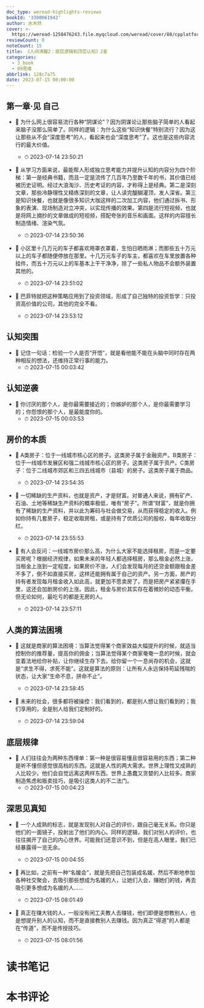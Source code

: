 ```yaml
---
doc_type: weread-highlights-reviews
bookId: '3300061942'
author: 水木然
cover: >-
  https://weread-1258476243.file.myqcloud.com/weread/cover/88/cpplatform_aq9uukpim68tqjwu4jkb2s/t7_cpplatform_aq9uukpim68tqjwu4jkb2s1686815150.jpg
reviewCount: 0
noteCount: 15
title: 《人间清醒2：底层逻辑和顶层认知》2星
categories:
  - 3_book
  - 09思维
abbrlink: 128c7a75
date: 2023-07-15 00:00:00
---
```



## 第一章·见 自己


- 📌 为什么网上很容易流行各种“阴谋论”？因为阴谋论让那些脑子简单的人看起来脑子没那么简单了。同样的逻辑：为什么这些“知识快餐”特别流行？因为这让那些从不会“深度思考”的人，看起来也会“深度思考”了。这也是这些内容流行的最大价值。 
    - ⏱ 2023-07-14 23:50:21 

- 📌 从学习方面来说，最能帮人形成独立思考能力并提升认知的内容分为四个阶梯：第一是经典书籍，而且一定是流传了几百年乃至数千年的书，其价值已经被历史证明。经过大浪淘沙、历史考证的内容，才称得上是经典。第二是深刻文章，那些冷静理性又精练深刻的文章，让人读完醍醐灌顶，发人深省。第三是知识快餐，也就是像很多知识大咖这样的二次加工内容，他们通过拆书、形象的表演、现场制造对立冲突，以实现传播的效果。第四是流行短视频，也就是将网上摘抄的文章做成的短视频，搭配夸张的音乐和画面。这样的内容擅长制造情绪、渲染气氛。 
    - ⏱ 2023-07-14 23:50:36 

- 📌 小区里十几万元的车子都喜欢用罩衣罩着，生怕日晒雨淋；而那些五十万元以上的车子都随便停放在那里。十几万元车子的车主，都喜欢在车里放置各种挂件，而五十万元以上的车基本上干干净净，除了一些私人物品不会额外装置其他的。 
    - ⏱ 2023-07-14 23:51:02 

- 📌 巴菲特就把这种策略应用到了投资领域，形成了自己独特的投资哲学：只投资高价值的公司，其他的完全不看。 
    - ⏱ 2023-07-14 23:53:12 
## 认知突围


- 📌 记住一句话：检验一个人是否“开悟”，就是看他能不能在头脑中同时存在两种相反的想法，还维持正常行事的能力。 
    - ⏱ 2023-07-15 00:03:42 
## 认知逆袭


- 📌 你讨厌的那个人，是你最需要接近的；你嫉妒的那个人，是你最需要学习的；你怨恨的那个人，是最能度你的。 
    - ⏱ 2023-07-15 00:03:53 
## 房价的本质


- 📌 A类房子：位于一线城市核心区的房子。这类房子属于金融资产。B类房子：位于一线城市发展区和强二线城市核心区的房子。这类房子属于资产。C类房子：位于二线城市郊区和三四五线城市（县城）的房子。这类房子属于商品。 
    - ⏱ 2023-07-14 23:54:35 

- 📌 一切稀缺的生产资料，也就是资产，才是财富。对普通人来说，拥有矿产、石油、土地等稀缺生产资料的概率极低，唯有“房子”。所谓“财富”，就是你拥有了稀缺的生产资料，并以此为筹码与社会做交易，从而获得稳定的收入。例如你持有几套房子，稳定收取房租，或是持有了优质公司的股权，每年收取分红。 
    - ⏱ 2023-07-14 23:55:53 

- 📌 有人会反问：一线城市房价那么高，为什么大家不能选择租房，而是一定要买房呢？根据经济规律，如果未来的年轻人都选择租房，那么租金必然上涨，当租金上涨到一定程度，如果房价不涨，人们会发现每月的还贷金额跟租金差不多了，倒不如直接买房，这样还能拥有属于自己的资产。另一方面，房产的持有者发现每月租金收入如此高，就更加不愿卖房了，而是把房产紧紧攥在手里，这还会加剧房价的上涨。因此，租金与房价其实存在着微妙的动态平衡。但无论如何，最吃亏的都是无房的人。 
    - ⏱ 2023-07-14 23:57:11 
## 人类的算法困境


- 📌 这就是商家的算法困境：当算法觉得某个商家效益大幅提升的时候，就适当控制你的推荐量，提高你的佣金；当算法觉得某个商家奄奄一息的时候，就会变着法地给你补贴，让你继续生存下去。给你留一个一息尚存的机会，这就是“求生不得，求死不能”。这就是算法的原则：让所有人永远保持苟延残喘的状态，让大家“生命不息，拼命不止”。 
    - ⏱ 2023-07-14 23:58:45 

- 📌 未来的社会，很多都将被操控：我们看到的，都是别人想让我们看到的；我们享用的，全是别人给我们定制好的。 
    - ⏱ 2023-07-14 23:59:04 
## 底层规律


- 📌 人们往往会为两种东西埋单：第一种是很容易懂且很容易用的东西；第二种是听不懂但感觉很高档的东西。这就是人性的两大需求。世界上理性又成熟的人比较少。他们会自觉远离这两样东西。世界上愚蠢又贪婪的人比较多。商家制造焦虑和贩卖技巧，是吸引这类人的不二法门。 
    - ⏱ 2023-07-15 00:04:23 
## 深思见真知


- 📌 一个人成熟的标志，就是发现别人对自己的评价，跟自己毫无关系。你只是他们的一面镜子，投射出了他们的内心。同样的逻辑，我们对别人的评价，也往往揭开了自己的内心世界。可能我们还意识不到，但是在高人眼里，我们已经暴露得一览无余。 
    - ⏱ 2023-07-15 00:04:55 

- 📌 再比如，之前有一种“名媛会”，就是先把自己包装成名媛，然后不断地参加各种社交聚会，去吸引那些想成为名媛的人，让她们入会，赚她们的钱，再去吸引更多想成为名媛的人…… 
    - ⏱ 2023-07-15 08:01:49 

- 📌 真正在赚大钱的人，一般没有闲工夫教人去赚钱，他们即便是想教别人，也是想提升别人的认知，而不是直接教别人去赚钱。因为真正“得道”的人都是在“传道”，而不是传授技巧。 
    - ⏱ 2023-07-15 08:01:56 

# 读书笔记


# 本书评论
